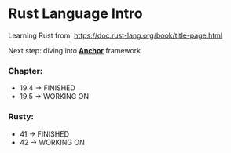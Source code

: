 # Rust Language Intro

Learning Rust from: https://doc.rust-lang.org/book/title-page.html

Next step: diving into <u>**Anchor**</u> framework

### Chapter:

- 19.4 -> FINISHED
- 19.5 -> WORKING ON

### Rusty:

- 41 -> FINISHED
- 42 -> WORKING ON
